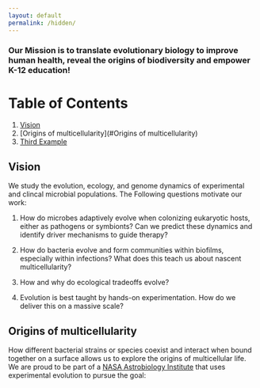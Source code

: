 ```yaml
---
layout: default
permalink: /hidden/
---
```


### Our Mission is to translate evolutionary biology to improve human health, reveal the origins of biodiversity and empower K-12 education!

# Table of Contents
1. [Vision](#Vision)
2. [Origins of multicellularity](#Origins of multicellularity)
3. [Third Example](#third-example)

## Vision

We study the evolution, ecology, and genome dynamics of experimental and clincal microbial populations.  The Following questions motivate our work:

1)  How do microbes adaptively evolve when colonizing eukaryotic hosts, either as pathogens or symbionts? Can we predict these dynamics and identify driver mechanisms to guide therapy?

2)  How do bacteria evolve and form communities within biofilms, especially within infections? What does this teach us about nascent multicellularity?
    
3)  How and why do ecological tradeoffs evolve?

4)  Evolution is best taught by hands-on experimentation. How do we deliver this on a massive scale?



## Origins of multicellularity
How different bacterial strains or species coexist and interact when bound together on a surface allows us to explore the origins of multicellular life. We are proud to be part of a [NASA Astrobiology Institute](https://astrobiology.nasa.gov/nai/teams/can-7/umt/) that uses experimental evolution to pursue the goal: 
